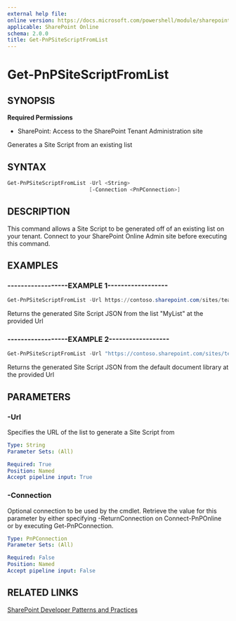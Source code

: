 ```yaml
---
external help file:
online version: https://docs.microsoft.com/powershell/module/sharepoint-pnp/get-pnpsitescriptfromlist
applicable: SharePoint Online
schema: 2.0.0
title: Get-PnPSiteScriptFromList
---
```


# Get-PnPSiteScriptFromList

## SYNOPSIS

**Required Permissions**

* SharePoint: Access to the SharePoint Tenant Administration site

Generates a Site Script from an existing list

## SYNTAX 

```powershell
Get-PnPSiteScriptFromList -Url <String>
                          [-Connection <PnPConnection>]
```

## DESCRIPTION
This command allows a Site Script to be generated off of an existing list on your tenant. Connect to your SharePoint Online Admin site before executing this command.

## EXAMPLES

### ------------------EXAMPLE 1------------------
```powershell
Get-PnPSiteScriptFromList -Url https://contoso.sharepoint.com/sites/teamsite/lists/MyList
```

Returns the generated Site Script JSON from the list "MyList" at the provided Url

### ------------------EXAMPLE 2------------------
```powershell
Get-PnPSiteScriptFromList -Url "https://contoso.sharepoint.com/sites/teamsite/Shared Documents"
```

Returns the generated Site Script JSON from the default document library at the provided Url

## PARAMETERS

### -Url
Specifies the URL of the list to generate a Site Script from

```yaml
Type: String
Parameter Sets: (All)

Required: True
Position: Named
Accept pipeline input: True
```

### -Connection
Optional connection to be used by the cmdlet. Retrieve the value for this parameter by either specifying -ReturnConnection on Connect-PnPOnline or by executing Get-PnPConnection.

```yaml
Type: PnPConnection
Parameter Sets: (All)

Required: False
Position: Named
Accept pipeline input: False
```

## RELATED LINKS

[SharePoint Developer Patterns and Practices](https://aka.ms/sppnp)